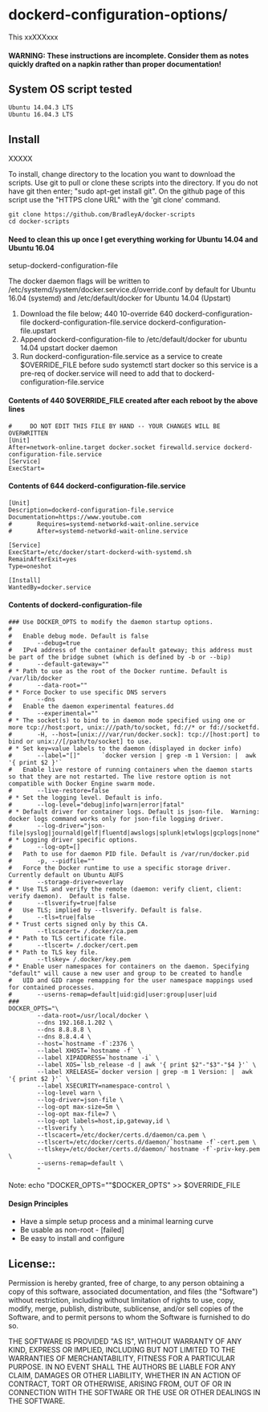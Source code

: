 # dockerd-configuration-options/

This xxXXXxxx

#### WARNING: These instructions are incomplete. Consider them as notes quickly drafted on a napkin rather than proper documentation!

 

## System OS script tested

    Ubuntu 14.04.3 LTS
    Ubuntu 16.04.3 LTS

## Install

XXXXX

To install, change directory to the location you want to download the scripts. Use git to pull or clone these scripts into the directory. If you do not have git then enter; "sudo apt-get install git". On the github page of this script use the "HTTPS clone URL" with the 'git clone' command.

    git clone https://github.com/BradleyA/docker-scripts
    cd docker-scripts

#### Need to clean this up once I get everything working for Ubuntu 14.04 and Ubuntu 16.04

setup-dockerd-configuration-file

The docker daemon flags will be written to /etc/systemd/system/docker.service.d/override.conf by default for Ubuntu 16.04 (systemd) and /etc/default/docker for Ubuntu 14.04 (Upstart)

1) Download the file below; 
	440	10-override
	640	dockerd-configuration-file
		dockerd-configuration-file.service
		dockerd-configuration-file.upstart
2) Append dockerd-configuration-file to /etc/default/docker for ubuntu 14.04 upstart docker daemon
3) Run dockerd-configuration-file.service as a service to create $OVERRIDE_FILE before sudo systemctl start docker so this service is a pre-req of docker.service will need to add that to dockerd-configuration-file.service
 

#### Contents of 440 $OVERRIDE_FILE created after each reboot by the above lines
 
	#     DO NOT EDIT THIS FILE BY HAND -- YOUR CHANGES WILL BE OVERWRITTEN
	[Unit]
	After=network-online.target docker.socket firewalld.service dockerd-configuration-file.service
	[Service]
	ExecStart=
 
#### Contents of 644 dockerd-configuration-file.service
 
	[Unit]
	Description=dockerd-configuration-file.service
	Documentation=https://www.youtube.com
	#       Requires=systemd-networkd-wait-online.service
	#       After=systemd-networkd-wait-online.service
	
	[Service]
	ExecStart=/etc/docker/start-dockerd-with-systemd.sh
	RemainAfterExit=yes
	Type=oneshot
	
	[Install]
	WantedBy=docker.service
 
#### Contents of dockerd-configuration-file

	### Use DOCKER_OPTS to modify the daemon startup options.
	#
	#   Enable debug mode. Default is false
	#       --debug=true
	#   IPv4 address of the container default gateway; this address must be part of the bridge subnet (which is defined by -b or --bip)
	#       --default-gateway=""
	# * Path to use as the root of the Docker runtime. Default is /var/lib/docker
	#       --data-root=""
	# * Force Docker to use specific DNS servers
	#       --dns
	#   Enable the daemon experimental features.dd
	#       --experimental=""
	# * The socket(s) to bind to in daemon mode specified using one or more tcp://host:port, unix:///path/to/socket, fd://* or fd://socketfd.
	#       -H, --host=[unix:///var/run/docker.sock]: tcp://[host:port] to bind or unix://[/path/to/socket] to use.
	# * Set key=value labels to the daemon (displayed in docker info)
	#       --label="[]"      `docker version | grep -m 1 Version: |  awk '{ print $2 }'`
	#   Enable live restore of running containers when the daemon starts so that they are not restarted. The live restore option is not compatible with Docker Engine swarm mode.
	#       --live-restore=false
	# * Set the logging level. Default is info.
	#       --log-level="debug|info|warn|error|fatal"
	# * Default driver for container logs. Default is json-file.  Warning: docker logs command works only for json-file logging driver.
	#       --log-driver="json-file|syslog|journald|gelf|fluentd|awslogs|splunk|etwlogs|gcplogs|none"
	# * Logging driver specific options.
	#       --log-opt=[]
	#   Path to use for daemon PID file. Default is /var/run/docker.pid
	#       -p, --pidfile=""
	#   Force the Docker runtime to use a specific storage driver. Currently default on Ubuntu AUFS
	#       --storage-driver=overlay
	# * Use TLS and verify the remote (daemon: verify client, client: verify daemon).  Default is false.
	#       --tlsverify=true|false
	#   Use TLS; implied by --tlsverify. Default is false.
	#       --tls=true|false
	# * Trust certs signed only by this CA.
	#       --tlscacert= /.docker/ca.pem
	# * Path to TLS certificate file.
	#       --tlscert= /.docker/cert.pem
	# * Path to TLS key file.
	#       --tlskey= /.docker/key.pem
	# * Enable user namespaces for containers on the daemon. Specifying "default" will cause a new user and group to be created to handle
	#   UID and GID range remapping for the user namespace mappings used for contained processes.
	#       --userns-remap=default|uid:gid|user:group|user|uid
	###
	DOCKER_OPTS="\
        	--data-root=/usr/local/docker \
        	--dns 192.168.1.202 \
        	--dns 8.8.8.8 \
        	--dns 8.8.4.4 \
        	--host=`hostname -f`:2376 \
        	--label XHOST=`hostname -f` \
        	--label XIPADDRESS=`hostname -i` \
        	--label XOS=`lsb_release -d | awk '{ print $2"-"$3"-"$4 }'` \
        	--label XRELEASE=`docker version | grep -m 1 Version: |  awk '{ print $2 }'` \
        	--label XSECURITY=namespace-control \
        	--log-level warn \
        	--log-driver=json-file \
        	--log-opt max-size=5m \
        	--log-opt max-file=7 \
        	--log-opt labels=host,ip,gateway,id \
        	--tlsverify \
        	--tlscacert=/etc/docker/certs.d/daemon/ca.pem \
        	--tlscert=/etc/docker/certs.d/daemon/`hostname -f`-cert.pem \
        	--tlskey=/etc/docker/certs.d/daemon/`hostname -f`-priv-key.pem \
        	--userns-remap=default \
        	"

Note:
	echo "DOCKER_OPTS="\"$DOCKER_OPTS\" >> $OVERRIDE_FILE
	

#### Design Principles
 * Have a simple setup process and a minimal learning curve
 * Be usable as non-root - [failed]
 * Be easy to install and configure

## License::

Permission is hereby granted, free of charge, to any person obtaining a copy of this software, associated documentation, and files (the "Software") without restriction, including without limitation of rights to use, copy, modify, merge, publish, distribute, sublicense, and/or sell copies of the Software, and to permit persons to whom the Software is furnished to do so.

THE SOFTWARE IS PROVIDED "AS IS", WITHOUT WARRANTY OF ANY KIND, EXPRESS OR IMPLIED, INCLUDING BUT NOT LIMITED TO THE WARRANTIES OF MERCHANTABILITY, FITNESS FOR A PARTICULAR PURPOSE. IN NO EVENT SHALL THE AUTHORS BE LIABLE FOR ANY CLAIM, DAMAGES OR OTHER LIABILITY, WHETHER IN AN ACTION OF CONTRACT, TORT OR OTHERWISE, ARISING FROM, OUT OF OR IN CONNECTION WITH THE SOFTWARE OR THE USE OR OTHER DEALINGS IN THE SOFTWARE.
